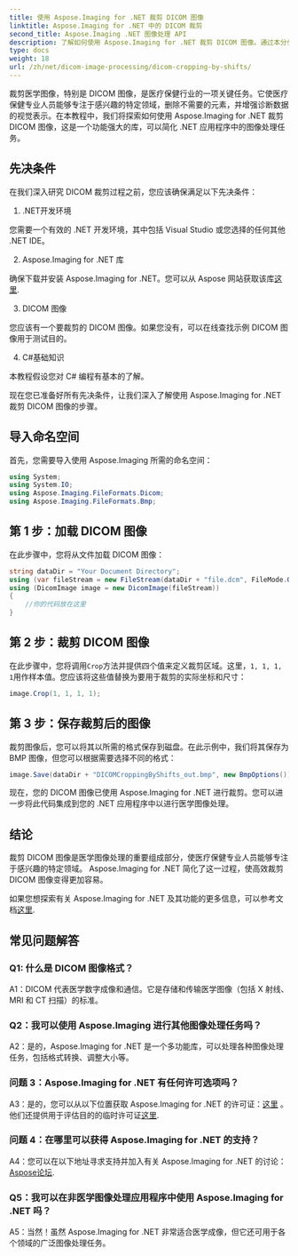 ```yaml
---
title: 使用 Aspose.Imaging for .NET 裁剪 DICOM 图像
linktitle: Aspose.Imaging for .NET 中的 DICOM 裁剪
second_title: Aspose.Imaging .NET 图像处理 API
description: 了解如何使用 Aspose.Imaging for .NET 裁剪 DICOM 图像。通过本分步指南增强医学图像处理。
type: docs
weight: 18
url: /zh/net/dicom-image-processing/dicom-cropping-by-shifts/
---
```

裁剪医学图像，特别是 DICOM 图像，是医疗保健行业的一项关键任务。它使医疗保健专业人员能够专注于感兴趣的特定领域，删除不需要的元素，并增强诊断数据的视觉表示。在本教程中，我们将探索如何使用 Aspose.Imaging for .NET 裁剪 DICOM 图像，这是一个功能强大的库，可以简化 .NET 应用程序中的图像处理任务。

## 先决条件

在我们深入研究 DICOM 裁剪过程之前，您应该确保满足以下先决条件：

1. .NET开发环境

您需要一个有效的 .NET 开发环境，其中包括 Visual Studio 或您选择的任何其他 .NET IDE。

2. Aspose.Imaging for .NET 库

确保下载并安装 Aspose.Imaging for .NET。您可以从 Aspose 网站获取该库[这里](https://releases.aspose.com/imaging/net/).

3. DICOM 图像

您应该有一个要裁剪的 DICOM 图像。如果您没有，可以在线查找示例 DICOM 图像用于测试目的。

4. C#基础知识

本教程假设您对 C# 编程有基本的了解。

现在您已准备好所有先决条件，让我们深入了解使用 Aspose.Imaging for .NET 裁剪 DICOM 图像的步骤。

## 导入命名空间

首先，您需要导入使用 Aspose.Imaging 所需的命名空间：

```csharp
using System;
using System.IO;
using Aspose.Imaging.FileFormats.Dicom;
using Aspose.Imaging.FileFormats.Bmp;
```

## 第 1 步：加载 DICOM 图像

在此步骤中，您将从文件加载 DICOM 图像：

```csharp
string dataDir = "Your Document Directory";
using (var fileStream = new FileStream(dataDir + "file.dcm", FileMode.Open, FileAccess.Read))
using (DicomImage image = new DicomImage(fileStream))
{
    //你的代码放在这里
}
```

## 第 2 步：裁剪 DICOM 图像

在此步骤中，您将调用`Crop`方法并提供四个值来定义裁剪区域。这里，`1, 1, 1, 1`用作样本值。您应该将这些值替换为要用于裁剪的实际坐标和尺寸：

```csharp
image.Crop(1, 1, 1, 1);
```

## 第 3 步：保存裁剪后的图像

裁剪图像后，您可以将其以所需的格式保存到磁盘。在此示例中，我们将其保存为 BMP 图像，但您可以根据需要选择不同的格式：

```csharp
image.Save(dataDir + "DICOMCroppingByShifts_out.bmp", new BmpOptions());
```

现在，您的 DICOM 图像已使用 Aspose.Imaging for .NET 进行裁剪。您可以进一步将此代码集成到您的 .NET 应用程序中以进行医学图像处理。

## 结论

裁剪 DICOM 图像是医学图像处理的重要组成部分，使医疗保健专业人员能够专注于感兴趣的特定领域。 Aspose.Imaging for .NET 简化了这一过程，使高效裁剪 DICOM 图像变得更加容易。

如果您想探索有关 Aspose.Imaging for .NET 及其功能的更多信息，可以参考文档[这里](https://reference.aspose.com/imaging/net/). 

## 常见问题解答

### Q1: 什么是 DICOM 图像格式？

A1：DICOM 代表医学数字成像和通信。它是存储和传输医学图像（包括 X 射线、MRI 和 CT 扫描）的标准。

### Q2：我可以使用 Aspose.Imaging 进行其他图像处理任务吗？

A2：是的，Aspose.Imaging for .NET 是一个多功能库，可以处理各种图像处理任务，包括格式转换、调整大小等。

### 问题 3：Aspose.Imaging for .NET 有任何许可选项吗？

 A3：是的，您可以从以下位置获取 Aspose.Imaging for .NET 的许可证：[这里](https://purchase.aspose.com/buy) 。他们还提供用于评估目的的临时许可证[这里](https://purchase.aspose.com/temporary-license/).

### 问题 4：在哪里可以获得 Aspose.Imaging for .NET 的支持？

 A4：您可以在以下地址寻求支持并加入有关 Aspose.Imaging for .NET 的讨论：[Aspose论坛](https://forum.aspose.com/).

### Q5：我可以在非医学图像处理应用程序中使用 Aspose.Imaging for .NET 吗？

A5：当然！虽然 Aspose.Imaging for .NET 非常适合医学成像，但它还可用于各个领域的广泛图像处理任务。